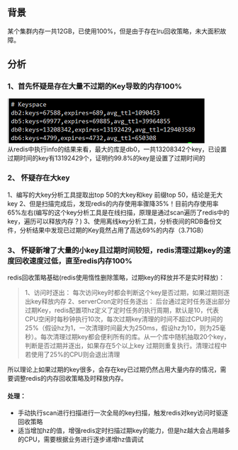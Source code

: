 ## 背景
某个集群内存一共12GB，已使用100%，但是由于存在lru回收策略，未大面积故障。

## 分析

### 1、首先怀疑是存在大量不过期的Key导致的内存100%  
![img_1.png](img_1.png)  
从redis中执行info的结果来看，最大的库是db0，一共13208342个key，已设置过期时间的key有13192429个，证明约99.8%的key是设置了过期时间的    

### 2、 怀疑存在大key

1、编写的大key分析工具提取出top 50的大key和key 前缀top 50，结论是无大key
2、但是扫描完成后，发现redis的内存使用率骤降35%！目前内存使用率65%左右(编写的这个key分析工具是在线扫描，原理是通过scan遍历了redis中的key，遍历可以释放内存？)
3、使用离线key分析工具，分析夜间的RDB备份文件，分析结果中发现已过期的Key竟然占用了高达69%的内存（3.71GB）


### 3、 怀疑新增了大量的小key且过期时间较短，redis清理过期key的速度回收速度过低，直至redis内存100%

redis回收策略基础(redis使用惰性删除策略，过期key的释放并不是实时释放)：

> 1、访问时逐出： 每次访问key时都会判断这个key是否过期，如果过期则逐出key释放内存
> 2、serverCron定时任务逐出： 后台通过定时任务逐出部分过期Key，redis配置项hz定义了定时任务的执行周期，默认是10，代表CPU空闲时每秒钟执行10次，每次过期key清理的时间不超过CPU时间的25%（假设hz为1，一次清理时间最大为250ms，假设hz为10，则为25毫秒）。每次清理过期key都会便利所有的库。从一个库中随机抽取20个key，判断是否过期并逐出，如果存在5个以上key 过期则重复执行。清理过程中若使用了25%的CPU则会退出清理


所以理论上如果过期的key很多，会存在key已过期仍然占用大量内存的情况，需要调整redis的内存回收策略及时释放内存。

#### 处理：
- 手动执行scan进行扫描进行一次全局的key扫描，触发redis对key访问时驱逐回收策略
- 适当增加hz的值，增强redis定时扫描过期key的能力，但是hz越大会占用越多的CPU，需要根据业务进行逐步递增hz值调试


